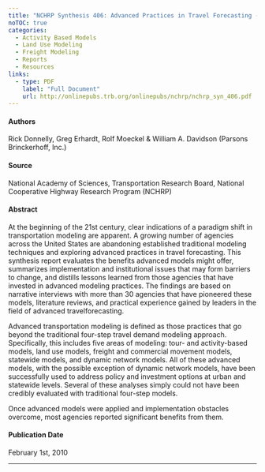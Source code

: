 ```yaml
---
title: "NCHRP Synthesis 406: Advanced Practices in Travel Forecasting - A Synthesis of Highway Practice"
noTOC: true
categories:
  - Activity Based Models
  - Land Use Modeling
  - Freight Modeling
  - Reports
  - Resources
links:
  - type: PDF
    label: "Full Document"
    url: http://onlinepubs.trb.org/onlinepubs/nchrp/nchrp_syn_406.pdf
---
```



#### Authors

Rick Donnelly, Greg Erhardt, Rolf Moeckel & William A. Davidson (Parsons Brinckerhoff, Inc.)

#### Source

National Academy of Sciences, Transportation Research Board, National Cooperative Highway Research Program (NCHRP)

#### Abstract

At the beginning of the 21st century, clear indications of a paradigm shift in transportation modeling are apparent. A growing number of agencies across the United States are abandoning established traditional modeling techniques and exploring advanced practices in travel forecasting. This synthesis report evaluates the benefits advanced models might offer, summarizes implementation and institutional issues that may form barriers to change, and distills lessons learned from those agencies that have invested in advanced modeling practices. The findings are based on narrative interviews with more than 30 agencies that have pioneered these models, literature reviews, and practical experience gained by leaders in the field of advanced travelforecasting.

Advanced transportation modeling is defined as those practices that go beyond the traditional four-step travel demand modeling approach. Specifically, this includes five areas of modeling: tour- and activity-based models, land use models, freight and commercial movement models, statewide models, and dynamic network models. All of these advanced models, with the possible exception of dynamic network models, have been successfully used to address policy and investment options at urban and statewide levels. Several of these analyses simply could not have been credibly evaluated with traditional four-step models.

Once advanced models were applied and implementation obstacles overcome, most agencies reported significant benefits from them.

#### Publication Date

February 1st, 2010

------------------------------------------------------------------------




